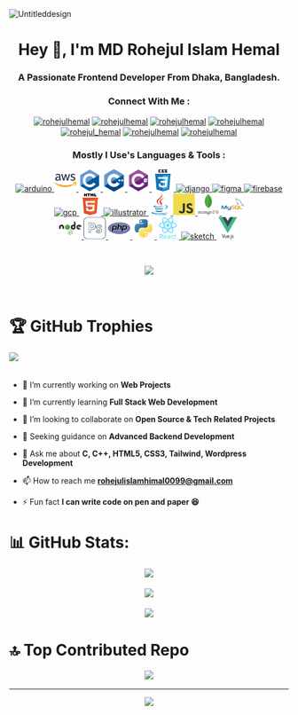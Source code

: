 <img src="https://i.ibb.co/nTzWCzd/Untitleddesign.jpg" alt="Untitleddesign" border="0">


<h1 align="center">Hey 👋, I'm MD Rohejul Islam Hemal</h1>
<h3 align="center">A Passionate Frontend Developer From Dhaka, Bangladesh.</h3>

<h3 align="center">Connect With Me :</h3>
<p align="center">
<a href="https://fb.com/rohejulhemal" target="blank"><img align="center" src="https://raw.githubusercontent.com/rahuldkjain/github-profile-readme-generator/master/src/images/icons/Social/facebook.svg" alt="rohejulhemal" height="30" width="40" /></a>
<a href="https://instagram.com/rohejulhemal" target="blank"><img align="center" src="https://raw.githubusercontent.com/rahuldkjain/github-profile-readme-generator/master/src/images/icons/Social/instagram.svg" alt="rohejulhemal" height="30" width="40" /></a>
<a href="https://twitter.com/rohejulhemal" target="blank"><img align="center" src="https://raw.githubusercontent.com/rahuldkjain/github-profile-readme-generator/master/src/images/icons/Social/twitter.svg" alt="rohejulhemal" height="30" width="40" /></a>
<a href="https://linkedin.com/in/rohejulhemal" target="blank"><img align="center" src="https://raw.githubusercontent.com/rahuldkjain/github-profile-readme-generator/master/src/images/icons/Social/linked-in-alt.svg" alt="rohejulhemal" height="30" width="40" /></a>
<a href="https://www.youtube.com/c/rohejul_hemal" target="blank"><img align="center" src="https://raw.githubusercontent.com/rahuldkjain/github-profile-readme-generator/master/src/images/icons/Social/youtube.svg" alt="rohejul_hemal" height="30" width="40" /></a>
<a href="https://www.hackerrank.com/rohejulhemal" target="blank"><img align="center" src="https://raw.githubusercontent.com/rahuldkjain/github-profile-readme-generator/master/src/images/icons/Social/hackerrank.svg" alt="rohejulhemal" height="30" width="40" /></a>
<a href="https://www.leetcode.com/rohejulhemal" target="blank"><img align="center" src="https://raw.githubusercontent.com/rahuldkjain/github-profile-readme-generator/master/src/images/icons/Social/leet-code.svg" alt="rohejulhemal" height="30" width="40" /></a>
</p>


<h3 align="center">Mostly I Use's Languages & Tools :</h3>
<p align="center"> <a href="https://www.arduino.cc/" target="_blank" rel="noreferrer"> <img src="https://cdn.worldvectorlogo.com/logos/arduino-1.svg" alt="arduino" width="40" height="40"/> </a> <a href="https://aws.amazon.com" target="_blank" rel="noreferrer"> <img src="https://raw.githubusercontent.com/devicons/devicon/master/icons/amazonwebservices/amazonwebservices-original-wordmark.svg" alt="aws" width="40" height="40"/> </a> <a href="https://www.cprogramming.com/" target="_blank" rel="noreferrer"> <img src="https://raw.githubusercontent.com/devicons/devicon/master/icons/c/c-original.svg" alt="c" width="40" height="40"/> </a> <a href="https://www.w3schools.com/cpp/" target="_blank" rel="noreferrer"> <img src="https://raw.githubusercontent.com/devicons/devicon/master/icons/cplusplus/cplusplus-original.svg" alt="cplusplus" width="40" height="40"/> </a> <a href="https://www.w3schools.com/cs/" target="_blank" rel="noreferrer"> <img src="https://raw.githubusercontent.com/devicons/devicon/master/icons/csharp/csharp-original.svg" alt="csharp" width="40" height="40"/> </a> <a href="https://www.w3schools.com/css/" target="_blank" rel="noreferrer"> <img src="https://raw.githubusercontent.com/devicons/devicon/master/icons/css3/css3-original-wordmark.svg" alt="css3" width="40" height="40"/> </a> <a href="https://www.djangoproject.com/" target="_blank" rel="noreferrer"> <img src="https://cdn.worldvectorlogo.com/logos/django.svg" alt="django" width="40" height="40"/> </a> <a href="https://www.figma.com/" target="_blank" rel="noreferrer"> <img src="https://www.vectorlogo.zone/logos/figma/figma-icon.svg" alt="figma" width="40" height="40"/> </a> <a href="https://firebase.google.com/" target="_blank" rel="noreferrer"> <img src="https://www.vectorlogo.zone/logos/firebase/firebase-icon.svg" alt="firebase" width="40" height="40"/> </a> <a href="https://cloud.google.com" target="_blank" rel="noreferrer"> <img src="https://www.vectorlogo.zone/logos/google_cloud/google_cloud-icon.svg" alt="gcp" width="40" height="40"/> </a> <a href="https://www.w3.org/html/" target="_blank" rel="noreferrer"> <img src="https://raw.githubusercontent.com/devicons/devicon/master/icons/html5/html5-original-wordmark.svg" alt="html5" width="40" height="40"/> </a> <a href="https://www.adobe.com/in/products/illustrator.html" target="_blank" rel="noreferrer"> <img src="https://www.vectorlogo.zone/logos/adobe_illustrator/adobe_illustrator-icon.svg" alt="illustrator" width="40" height="40"/> </a> <a href="https://www.java.com" target="_blank" rel="noreferrer"> <img src="https://raw.githubusercontent.com/devicons/devicon/master/icons/java/java-original.svg" alt="java" width="40" height="40"/> </a> <a href="https://developer.mozilla.org/en-US/docs/Web/JavaScript" target="_blank" rel="noreferrer"> <img src="https://raw.githubusercontent.com/devicons/devicon/master/icons/javascript/javascript-original.svg" alt="javascript" width="40" height="40"/> </a> <a href="https://www.mongodb.com/" target="_blank" rel="noreferrer"> <img src="https://raw.githubusercontent.com/devicons/devicon/master/icons/mongodb/mongodb-original-wordmark.svg" alt="mongodb" width="40" height="40"/> </a> <a href="https://www.mysql.com/" target="_blank" rel="noreferrer"> <img src="https://raw.githubusercontent.com/devicons/devicon/master/icons/mysql/mysql-original-wordmark.svg" alt="mysql" width="40" height="40"/> </a> <br> <a href="https://nodejs.org" target="_blank" rel="noreferrer"> <img src="https://raw.githubusercontent.com/devicons/devicon/master/icons/nodejs/nodejs-original-wordmark.svg" alt="nodejs" width="40" height="40"/> </a> <a href="https://www.photoshop.com/en" target="_blank" rel="noreferrer"> <img src="https://raw.githubusercontent.com/devicons/devicon/master/icons/photoshop/photoshop-line.svg" alt="photoshop" width="40" height="40"/> </a>  <a href="https://www.php.net" target="_blank" rel="noreferrer"> <img src="https://raw.githubusercontent.com/devicons/devicon/master/icons/php/php-original.svg" alt="php" width="40" height="40"/> </a> <a href="https://www.python.org" target="_blank" rel="noreferrer"> <img src="https://raw.githubusercontent.com/devicons/devicon/master/icons/python/python-original.svg" alt="python" width="40" height="40"/> </a> <a href="https://reactjs.org/" target="_blank" rel="noreferrer"> <img src="https://raw.githubusercontent.com/devicons/devicon/master/icons/react/react-original-wordmark.svg" alt="react" width="40" height="40"/>  </a> <a href="https://www.sketch.com/" target="_blank" rel="noreferrer"> <img src="https://www.vectorlogo.zone/logos/sketchapp/sketchapp-icon.svg" alt="sketch" width="40" height="40"/> </a> <a href="https://vuejs.org/" target="_blank" rel="noreferrer"> <img src="https://raw.githubusercontent.com/devicons/devicon/master/icons/vuejs/vuejs-original-wordmark.svg" alt="vuejs" width="40" height="40"/> </a> </p>


<br> <div align="center">
  <img src="https://profile-counter.glitch.me/hemal6325/count.svg?"  />
</div> <br>


# 🏆 GitHub Trophies
![](https://github-profile-trophy.vercel.app/?username=hemal6325&theme=radical&no-frame=false&no-bg=false&margin-w=4) <br> <br>


- 🔭 I’m currently working on **Web Projects**

- 🌱 I’m currently learning **Full Stack Web Development**

- 👯 I’m looking to collaborate on **Open Source & Tech Related Projects**

- 🤝 Seeking guidance on **Advanced Backend Development**

- 💬 Ask me about **C, C++, HTML5, CSS3, Tailwind, Wordpress Development**

- 📫 How to reach me **rohejulislamhimal0099@gmail.com**

- ⚡ Fun fact **I can write code on pen and paper 😆** <br>




# 📊 GitHub Stats:

<div align="center">
  
![](https://github-readme-stats.vercel.app/api?username=hemal6325&theme=dark&hide_border=false&include_all_commits=true&count_private=false) <br> <br/>
![](https://nirzak-streak-stats.vercel.app/?user=hemal6325&theme=dark&hide_border=false) <br> <br/>
![](https://github-readme-stats.vercel.app/api/top-langs/?username=hemal6325&theme=dark&hide_border=false&include_all_commits=true&count_private=false&layout=compact)
</div>



# 🔝 Top Contributed Repo

<div align="center">
  
![](https://github-contributor-stats.vercel.app/api?username=hemal6325&limit=5&theme=dark&combine_all_yearly_contributions=true)

---
[![](https://visitcount.itsvg.in/api?id=hemal6325&icon=0&color=0)](https://visitcount.itsvg.in)
</div>




